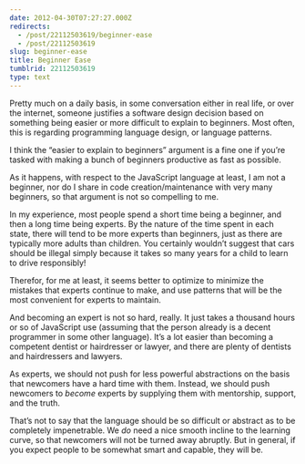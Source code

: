 ```yaml
---
date: 2012-04-30T07:27:27.000Z
redirects:
  - /post/22112503619/beginner-ease
  - /post/22112503619
slug: beginner-ease
title: Beginner Ease
tumblrid: 22112503619
type: text
---
```

<p>Pretty much on a daily basis, in some conversation either in real life, or over the internet, someone justifies a software design decision based on something being easier or more difficult to explain to beginners.  Most often, this is regarding programming language design, or language patterns.</p>

<p>I think the &ldquo;easier to explain to beginners&rdquo; argument is a fine one if you&rsquo;re tasked with making a bunch of beginners productive as fast as possible.</p>

<p>As it happens, with respect to the JavaScript language at least, I am not a beginner, nor do I share in code creation/maintenance with very many beginners, so that argument is not so compelling to me.</p>

<p>In my experience, most people spend a short time being a beginner, and then a long time being experts. By the nature of the time spent in each state, there will tend to be more experts than beginners, just as there are typically more adults than children. You certainly wouldn&rsquo;t suggest that cars should be illegal simply because it takes so many years for a child to learn to drive responsibly!</p>

<p>Therefor, for me at least, it seems better to optimize to minimize the mistakes that experts continue to make, and use patterns that will be the most convenient for experts to maintain.</p>

<p>And becoming an expert is not so hard, really. It just takes a thousand hours or so of JavaScript use (assuming that the person already is a decent programmer in some other language). It&rsquo;s a lot easier than becoming a competent dentist or hairdresser or lawyer, and there are plenty of dentists and hairdressers and lawyers.</p>

<p>As experts, we should not push for less powerful abstractions on the basis that newcomers have a hard time with them.  Instead, we should push newcomers to <em>become</em> experts by supplying them with mentorship, support, and the truth.</p>

<p>That&rsquo;s not to say that the language should be so difficult or abstract as to be completely impenetrable.  We <em>do</em> need a nice smooth incline to the learning curve, so that newcomers will not be turned away abruptly.  But in general, if you expect people to be somewhat smart and capable, they will be.</p>
